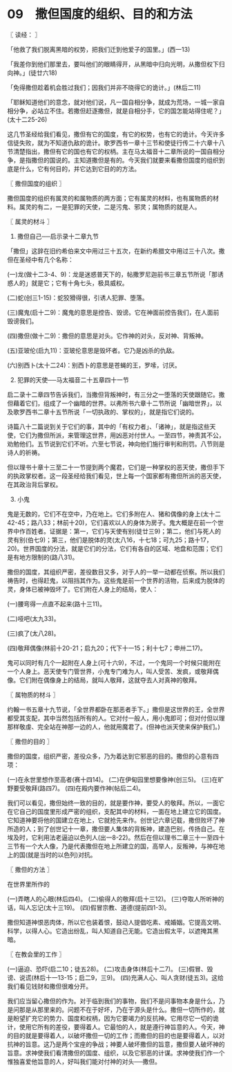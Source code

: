 # 09　撒但国度的组织、目的和方法



〖 读经： 〗

「他救了我们脱离黑暗的权势，把我们迁到他爱子的国里。」(西一13)

「我差你到他们那里去，要叫他们的眼睛得开，从黑暗中归向光明，从撒但权下归向神。」(徒廿六18)

「免得撒但趁着机会胜过我们；因我们并非不晓得它的诡计。」(林后二11)

「耶稣知道他们的意念，就对他们说，凡一国自相分争，就成为荒场，一城一家自相分争，必站立不住。若撒但赶逐撒但，就是自相分手，它的国怎能站得住呢？」(太十二25-26)

这几节圣经给我们看见，撒但有它的国度，有它的权势，也有它的诡计。今天许多信徒失败，就为不知道仇敌的诡计。歌罗西书一章十三节和使徒行传二十六章十八节清楚指出，撒但有它的国也有它的权柄。主在马太福音十二章所说的一国自相分争，是指撒但的国说的。主知道撒但是有的。今天我们就要来看撒但国度的组织到底是什么，它有何目的，并它达到它目的的方法。



〖 撒但国度的组织 〗

撒但国度的组织有属灵的和属物质的两方面；它有属灵的材料，也有属物质的材料。属灵的有二，一是犯罪的天使，二是污鬼、邪灵；属物质的就是人。



〖 属灵的材斗 〗

1. 撒但自己──启示录十二章九节

「撒但」这辞在旧约希伯来文中用过三十五次，在新约希腊文中用过三十八次。撒但在圣经中有几个名称：

(一)龙(做十二3-4、9)：龙是迷惑普天下的，帖撒罗尼迦前书三章五节所说「那诱惑人的」就是它；它有十角七头，极具威权。

(二)蛇(创三1-15)：蛇狡猾得很，引诱人犯罪、堕落。

(三)魔鬼(启十二9)：魔鬼的意思是控告、毁谤。它在神面前控告我们，在人面前毁谤我们。

(四)撒但(做十二9)：撒但的意思是对头。它作神的对头，反对神、背叛神。

(五)亚玻伦(启九11)：亚玻伦意思是毁坏者。它乃是凶杀的仇敌。

(六)别西卜(太十二24)：别西卜的意思是苍蝇的王，罗嗦，讨厌。

2. 犯罪的天使──马太福音二十五章四十一节

启二录十二章四节告诉我们，当撒但背叛神时，有三分之一堕落的天使跟随它。撒但藉着它们，组成了一个幽暗的世界。以弗所书六章十二节所说「幽暗世界」，以及歌罗西书二章十五节所说「一切执政的、掌权的」，就是指它们说的。

诗篇八十二篇说到关于它们的事，其中的「有权力者」、「诸神」，就是指这些天使，它们为撒但所派，来管理这世界，用凶恶对付世人。一至四节，神责其不公，劝勉他们。五节说到它们不听。六至七节说，神向他们施行审判和刑罚。八节则是诗人的祈祷。

但以理书十章十三至二十一节提到两个魔君，它们是一种掌权的恶天使，撒但手下的执政掌权者。这一段圣经给我们看见，世上每一个国家都有撒但所派的恶天使，在其政治背后掌权。

3. 小鬼

鬼是无数的，它们不在空中，乃在地上。它们多附在人、猪和偶像的身上(太十二42-45；路八33；林前十20)，它们喜欢以人的身体为房子。鬼大概是在前一个世界中作百姓者。证据是：第一，它们与天使有别(徒廿三9)；第二，他们与死人的灵有别(伯七9)；第三，他们是脱体的灵(太八16，十七18；可九25；路十17，20)。世界国度的分法，就是它们的分法，它们有各自的区域、地盘和范围；它们是有地方限制的(路八31)。

撒但的国度，其组织严密，差役数目又多，对于人的一举一动都在侦察。所以我们祷告时，也得赶鬼，以阻挡其作为。这些鬼是前一个世界的活物，后来成为脱体的灵，身体已被神毁坏了。它们附在人身上的结局，使人：

(一)腰弯得一点直不起来(路十三11)。

(二)哑吧(太九33)。

(三)疯了(太八28)。

(四)敬拜偶像(林前十20-21；启九20；代下十一15；利十七7；申卅二17)。

鬼可以同时有几个一起附在人身上(可十六9)，不过，一个鬼同一个时候只能附在一个人身上。恶天使专门管世界，小鬼专门难为人，叫人受苦、发疯，或敬拜偶像。它们附在偶像身上的结局，就叫人敬拜，这就夺去人对真神的敬拜。



〖 属物质的材斗 〗

约翰一书五章十九节说，「全世界都卧在那恶者手下。」撒但是这世界的王，全世界都受其支配，其中当然包括所有的人。它对付一般人，用小鬼即可；但对付但以理那样敬虔、完全站在神那一边的人，他就用魔君了。(但神也派天使来保护我们。)



〖 撒但的目的 〗

撒但的国度，组织严密，差役众多，乃为着达到它邪恶的目的。撒但的心意有四项：

(一)在永世里想作至高者(赛十四14)。
(二)在伊甸园里想要像神(创三5)。
(三)在旷野要受敬拜(路四7)。
(四)在殿内要作神(帖后二4)。

我们可以看见，撒但始终一致的目的，就是要作神，要受人的敬拜。所以，一面它在它自己的国度里形成严密的组织，支配其中的材料，一面在地上建立它的国度。它知道神要将他的国建立在地上，它就抢先来作。创世记六章记载，撒但败坏了神所造的人；到了创世记十一章，撒但要人集体的背叛神，建造巴别，传扬自己。在埃及时，它利用法老逼迫以色列人(出一8-22)。然后在但以理书二章三十一至四十三节有一个大人像，乃是代表撒但在地上所建立的国，高举人，反叛神，与神在地上的国(就是当时的以色列)对抗。



〖 撒但的方法 〗

在世界里所作的

(一)弄瞎人的心眼(林后四4)。
(二)偷得人的敬拜(启十三12)。
(三)夺取人所听神的话，叫人忘记(太十三19)。
(四)假冒宗教、道德(提前四1-3)。

撒但知道神恨恶肉体，所以它也装着恨，鼓动人提倡吃素、戒婚姻。它提高文明、科学，以得人心。它造出纷乱，叫人知道自己无能。它造出假太平，以遮掩其黑暗。



〖 在教会里的工作 〗

(一)逼迫、恐吓(启二10；徒五28)。
(二)攻击身体(林后十二7)。
(三)假冒、毁谤、说谎(林后十一13-15；启二9，三9)。
(四)充满人心、叫人贪财(徒五3)。这给我们看见钱财和撒但很难分开。

我们应当留心撒但的作为。对于临到我们的事物，我们不是问事物本身是什么，乃是问那是从那里来的。问题不在于好坏，乃在于源头是什么。撒但一切所作的，就是盼望扩充它的势力、国度和权柄，因为它要竭力的反抗神。它用尽它一切的诡计，使用它所有的差役，要得着人。它最怕的人，就是遵行神旨意的人。今天，神的目的就是要得着人，以破坏撒但一切的工作；而撒但的目的也是要得着人，以对抗神的旨意。这乃是两个宝座的争战；神要人破坏撒但的旨意，撒但要人破坏神的旨意。求神使我们看清撒但的国度、组织，以及它邪恶的计谋。求神使我们作一个惟独喜爱他旨意的人，好叫我们能对付神的对头──撒但。

